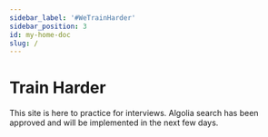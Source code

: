 ```yaml
---
sidebar_label: '#WeTrainHarder'
sidebar_position: 3
id: my-home-doc
slug: /
---
```

# Train Harder

This site is here to practice for interviews. Algolia search has been approved and will be implemented in the next few days.